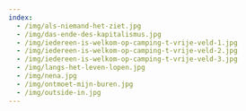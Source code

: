```yaml
---
index:
  - /img/als-niemand-het-ziet.jpg
  - /img/das-ende-des-kapitalismus.jpg
  - /img/iedereen-is-welkom-op-camping-t-vrije-veld-1.jpg
  - /img/iedereen-is-welkom-op-camping-t-vrije-veld-2.jpg
  - /img/iedereen-is-welkom-op-camping-t-vrije-veld-3.jpg
  - /img/langs-het-leven-lopen.jpg
  - /img/nena.jpg
  - /img/ontmoet-mijn-buren.jpg
  - /img/outside-in.jpg
---
```

